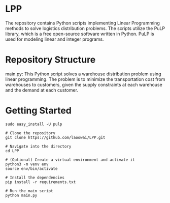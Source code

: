 # LPP
The repository contains Python scripts implementing Linear Programming methods to solve logistics distribution problems. The scripts utilize the PuLP library, which is a free open-source software written in Python. PuLP is used for modeling linear and integer programs.

# Repository Structure

main.py: This Python script solves a warehouse distribution problem using linear programming. The problem is to minimize the transportation cost from warehouses to customers, given the supply constraints at each warehouse and the demand at each customer.


# Getting Started

```
sudo easy_install -U pulp
```

```
# Clone the repository
git clone https://github.com/laoowai/LPP.git

# Navigate into the directory
cd LPP

# (Optional) Create a virtual environment and activate it
python3 -m venv env
source env/bin/activate

# Install the dependencies
pip install -r requirements.txt

# Run the main script
python main.py
```
